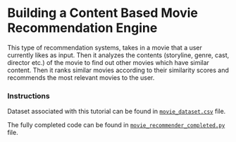 # Building a Content Based Movie Recommendation Engine

This type of recommendation systems, takes in a movie that a user currently likes as input. Then it analyzes the contents (storyline, genre, cast, director etc.) of the movie to find out other movies which have similar content. Then it ranks similar movies according to their similarity scores and recommends the most relevant movies to the user.

### Instructions

Dataset associated with this tutorial can be found in [`movie_dataset.csv`](https://github.com/codeheroku/Introduction-to-Machine-Learning/blob/master/Building%20a%20Movie%20Recommendation%20Engine/movie_dataset.csv) file.

The fully completed code can be found in [`movie_recommender_completed.py`](https://github.com/codeheroku/Introduction-to-Machine-Learning/blob/master/Building%20a%20Movie%20Recommendation%20Engine/movie_recommender_completed.py) file.
<br><br>
